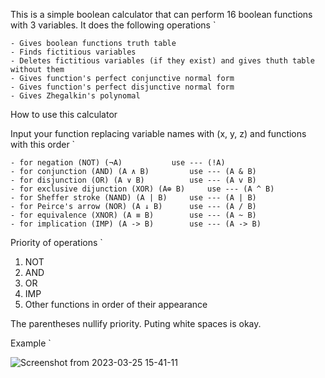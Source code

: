 This is a simple boolean calculator that can perform 16 boolean functions with 3 variables.
It does the following operations `

	- Gives boolean functions truth table
	- Finds fictitious variables
	- Deletes fictitious variables (if they exist) and gives thuth table without them
	- Gives function's perfect conjunctive normal form
	- Gives function's perfect disjunctive normal form
	- Gives Zhegalkin's polynomal 

How to use this calculator

Input your function replacing variable names with (x, y, z) and functions with this order `
	
	- for negation (NOT) (¬A) 			use --- (!A) 
	- for conjunction (AND) (A ∧ B) 		use --- (A & B)
	- for disjunction (OR) (A ∨ B)   	   	use --- (A v B)
	- for exclusive dijunction (XOR) (A⊕ B) 	use --- (A ^ B)
	- for Sheffer stroke (NAND) (A | B)		use --- (A | B)
	- for Peirce's arrow (NOR) (A ↓ B) 		use --- (A / B)
	- for equivalence (XNOR) (A ≡ B) 		use --- (A ~ B)
	- for implication (IMP) (A -> B) 		use --- (A -> B)

Priority of operations `

1. NOT
2. AND
3. OR
4. IMP
5. Other functions in order of their appearance

The parentheses nullify priority.
Puting white spaces is okay.

Example `

![Screenshot from 2023-03-25 15-41-11](https://user-images.githubusercontent.com/123547362/227715523-1a0f8772-e8ed-4a0f-9ee1-fedb939c6660.png)



